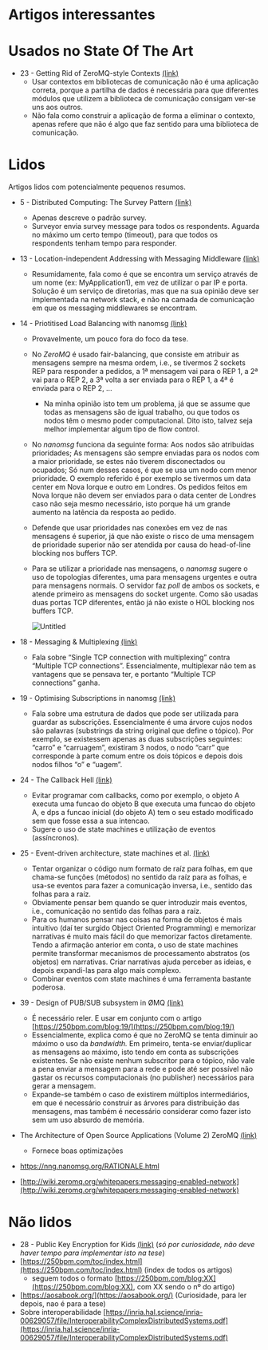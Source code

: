 # Artigos interessantes

# Usados no State Of The Art

- 23 - Getting Rid of ZeroMQ-style Contexts [(link)](https://250bpm.com/blog:23/)
    - Usar contextos em bibliotecas de comunicação não é uma aplicação correta, porque a partilha de dados é necessária para que diferentes módulos que utilizem a biblioteca de comunicação consigam ver-se uns aos outros.
    - Não fala como construir a aplicação de forma a eliminar o contexto, apenas refere que não é algo que faz sentido para uma biblioteca de comunicação.

# Lidos

Artigos lidos com potencialmente pequenos resumos.

- 5 - Distributed Computing: The Survey Pattern [(link)](https://250bpm.com/blog:5/)
    - Apenas descreve o padrão survey.
    - Surveyor envia survey message para todos os respondents. Aguarda no máximo um certo tempo (timeout), para que todos os respondents tenham tempo para responder.
- 13 - Location-independent Addressing with Messaging Middleware [(link)](https://250bpm.com/blog:13/)
    - Resumidamente, fala como é que se encontra um serviço através de um nome (ex: MyApplication1), em vez de utilizar o par IP e porta. Solução é um serviço de diretorias, mas que na sua opinião deve ser implementada na network stack, e não na camada de comunicação em que os messaging middlewares se encontram.
- 14 - Priotitised Load Balancing with nanomsg [(link)](https://250bpm.com/blog:14/)
    - Provavelmente, um pouco fora do foco da tese.
    - No *ZeroMQ* é usado fair-balancing, que consiste em atribuir as mensagens sempre na mesma ordem, i.e., se tivermos 2 sockets REP para responder a pedidos, a 1ª mensagem vai para o REP 1, a 2ª vai para o REP 2, a 3ª volta a ser enviada para o REP 1, a 4ª é enviada para o REP 2, …
        - Na minha opinião isto tem um problema, já que se assume que todas as mensagens são de igual trabalho, ou que todos os nodos têm o mesmo poder computacional. Dito isto, talvez seja melhor implementar algum tipo de flow control.
    - No *nanomsg* funciona da seguinte forma: Aos nodos são atribuídas prioridades; As mensagens são sempre enviadas para os nodos com a maior prioridade, se estes não tiverem disconectados ou ocupados; Só num desses casos, é que se usa um nodo com menor prioridade. O exemplo referido é por exemplo se tivermos um data center em Nova Iorque e outro em Londres. Os pedidos feitos em Nova Iorque não devem ser enviados para o data center de Londres caso não seja mesmo necessário, isto porque há um grande aumento na latência da resposta ao pedido.
    - Defende que usar prioridades nas conexões em vez de nas mensagens é superior, já que não existe o risco de uma mensagem de prioridade superior não ser atendida por causa do head-of-line blocking nos buffers TCP.
    - Para se utilizar a prioridade nas mensagens, o *nanomsg* sugere o uso de topologias diferentes, uma para mensagens urgentes e outra para mensagens normais. O servidor faz *poll* de ambos os sockets, e atende primeiro as mensagens do socket urgente. Como são usadas duas portas TCP diferentes, então já não existe o HOL blocking nos buffers TCP.
        
        ![Untitled](Tese/Artigos%20interessantes/Untitled.png)
        
- 18 - Messaging & Multiplexing [(link)](https://250bpm.com/blog:18/)
    - Fala sobre “Single TCP connection with multiplexing” contra “Multiple TCP connections”. Essencialmente, multiplexar não tem as vantagens que se pensava ter, e portanto “Multiple TCP connections” ganha.
- 19 - Optimising Subscriptions in nanomsg [(link)](https://250bpm.com/blog:19/)
    - Fala sobre uma estrutura de dados que pode ser utilizada para guardar as subscrições. Essencialmente é uma árvore cujos nodos são palavras (substrings da string original que define o tópico). Por exemplo, se existessem apenas as duas subscrições seguintes: “carro” e “carruagem”, existiram 3 nodos, o nodo “carr” que corresponde à parte comum entre os dois tópicos e depois dois nodos filhos “o” e “uagem”.
- 24 - The Callback Hell [(link)](https://250bpm.com/blog:24/)
    - Evitar programar com callbacks, como por exemplo, o objeto A executa uma funcao do objeto B que executa uma funcao do objeto A, e dps a funcao inicial (do objeto A) tem o seu estado modificado sem que fosse essa a sua intencao.
    - Sugere o uso de state machines e utilização de eventos (assíncronos).
- 25 - Event-driven architecture, state machines et al. [(link)](https://250bpm.com/blog:25/)
    - Tentar organizar o código num formato de raíz para folhas, em que chama-se funções (métodos) no sentido da raíz para as folhas, e usa-se eventos para fazer a comunicação inversa, i.e., sentido das folhas para a raíz.
    - Obviamente pensar bem quando se quer introduzir mais eventos, i.e., comunicação no sentido das folhas para a raíz.
    - Para os humanos pensar nas coisas na forma de objetos é mais intuitivo (daí ter surgido Object Oriented Programming) e memorizar narrativas é muito mais fácil do que memorizar factos diretamente. Tendo a afirmação anterior em conta, o uso de state machines permite transformar mecanismos de processamento abstratos (os objetos) em narrativas. Criar narrativas ajuda perceber as ideias, e depois expandi-las para algo mais complexo.
    - Combinar eventos com state machines é uma ferramenta bastante poderosa.
- 39 - Design of PUB/SUB subsystem in ØMQ [(link)](https://250bpm.com/blog:39/)
    - É necessário reler. E usar em conjunto com o artigo [https://250bpm.com/blog:19/](https://250bpm.com/blog:19/)
    - Essencialmente, explica como é que no ZeroMQ se tenta diminuir ao máximo o uso da *bandwidth.* Em primeiro, tenta-se enviar/duplicar as mensagens ao máximo, isto tendo em conta as subscrições existentes. Se não existe nenhum subscritor para o tópico, não vale a pena enviar a mensagem para a rede e pode até ser possível não gastar os recursos computacionais (no publisher) necessários para gerar a mensagem.
    - Expande-se também o caso de existirem múltiplos intermediários, em que é necessário construir as árvores para distribuição das mensagens, mas também é necessário considerar como fazer isto sem um uso absurdo de memória.
- The Architecture of Open Source Applications (Volume 2)
ZeroMQ [(link)](https://aosabook.org/en/v2/zeromq.html)
    - Fornece boas optimizações
- https://nng.nanomsg.org/RATIONALE.html

- [http://wiki.zeromq.org/whitepapers:messaging-enabled-network](http://wiki.zeromq.org/whitepapers:messaging-enabled-network)

# Não lidos


- 28 - Public Key Encryption for Kids [(link)](https://250bpm.com/blog:28/) (*só por curiosidade, não deve haver tempo para implementar isto na tese*)
- [https://250bpm.com/toc/index.html](https://250bpm.com/toc/index.html) (index de todos os artigos)
    - seguem todos o formato [https://250bpm.com/blog:XX](https://250bpm.com/blog:XX), com XX sendo o nº do artigo)
- [https://aosabook.org/](https://aosabook.org/) (Curiosidade, para ler depois, nao é para a tese)
- Sobre interoperabilidade [https://inria.hal.science/inria-00629057/file/InteroperabilityComplexDistributedSystems.pdf](https://inria.hal.science/inria-00629057/file/InteroperabilityComplexDistributedSystems.pdf)